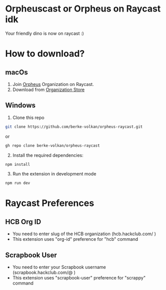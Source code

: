 # Orpheuscast or Orpheus on Raycast idk
Your friendly dino is now on raycast :)



# How to download?
## macOs
1. Join [Orpheus](https://www.raycast.com/invite/c7ca057b) Organization on Raycast.
2. Download from [Organization Store](https://www.raycast.com/orpheus-dino/orpheus)
## Windows
1. Clone this repo
```bash
git clone https://github.com/berke-volkan/orpheus-raycast.git
```
or
```bash
gh repo clone berke-volkan/orpheus-raycast
```
2. Install the required dependencies:
```bash
npm install
```
3. Run the extension in development mode
```bash
npm run dev
```

# Raycast Preferences
## HCB Org ID
- You need to enter slug of the HCB organization (hcb.hackclub.com/<slug> )
- This extension uses "org-id" preference for "hcb" command
## Scrapbook User
- You need to enter your Scrapbook username (scrapbook.hackclub.com/@<username> )
- This extension uses "scrapbook-user" preference for "scrappy" command
